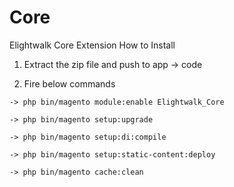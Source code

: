 # Core
Elightwalk Core Extension
How to Install

  1.  Extract the zip file and push to app -> code

  2.  Fire below commands

    -> php bin/magento module:enable Elightwalk_Core

    -> php bin/magento setup:upgrade

    -> php bin/magento setup:di:compile

    -> php bin/magento setup:static-content:deploy

    -> php bin/magento cache:clean

